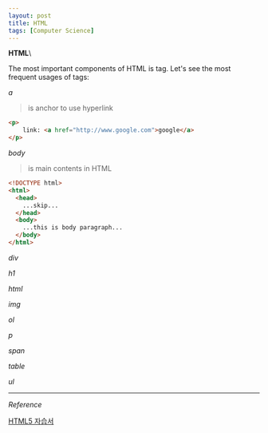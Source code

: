 ```yaml
---
layout: post
title: HTML
tags: [Computer Science]
---
```


**HTML**\

The most important components of HTML is tag. Let's see the most frequent usages of tags:

*a*
>is anchor to use hyperlink

```HTML
<p>
    link: <a href="http://www.google.com">google</a>
</p>
```

*body*
>is main contents in HTML

```html
<!DOCTYPE html>
<html>
  <head>
    ...skip...
  </head>
  <body>
    ...this is body paragraph...
  </body>
</html>
```


*div*



*h1*

*html*

*img*

*ol*

*p*

*span*

*table*

*ul*



***
*Reference*

[HTML5 자습서](http://html5tutorial.github.io/html/a.html)

